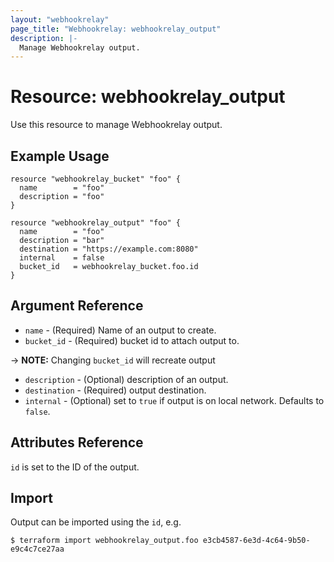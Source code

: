 ```yaml
---
layout: "webhookrelay"
page_title: "Webhookrelay: webhookrelay_output"
description: |-
  Manage Webhookrelay output.
---
```


# Resource: webhookrelay_output

Use this resource to manage Webhookrelay output.

## Example Usage

```hcl
resource "webhookrelay_bucket" "foo" {
  name        = "foo"
  description = "foo"
}

resource "webhookrelay_output" "foo" {
  name        = "foo"
  description = "bar"
  destination = "https://example.com:8080"
  internal    = false
  bucket_id   = webhookrelay_bucket.foo.id
}
```

## Argument Reference

* `name` - (Required) Name of an output to create.
* `bucket_id` - (Required) bucket id to attach output to.

-> **NOTE:** Changing `bucket_id` will recreate output

* `description` - (Optional) description of an output.
* `destination` - (Required) output destination.
* `internal` - (Optional) set to `true` if output is on local network. Defaults to `false`.

## Attributes Reference

`id` is set to the ID of the output.

## Import

Output can be imported using the `id`, e.g.

```
$ terraform import webhookrelay_output.foo e3cb4587-6e3d-4c64-9b50-e9c4c7ce27aa
```
